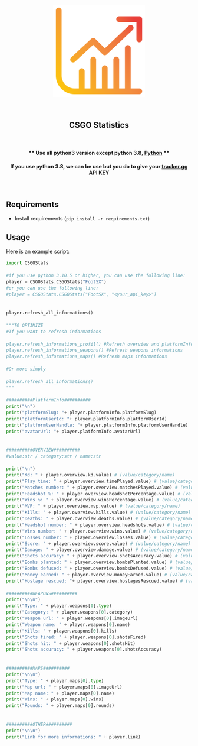 <p align="center"><img width="250" alt="CSGO Statistics" src="img/stat.png"></p>

<br/>


<h2 align="center">CSGO Statistics</h2>
<br/>
<h4 align="center">** Use all python3 version except python 3.8, <a target="_blank" href="https://www.python.org">Python</a> **</h4>
<h4 align="center"> If you use python 3.8, we can be use but you do to give your <a target="_blank" href="https://tracker.gg/developers/docs/getting-started">tracker.gg</a> API KEY </h4>
<br/>

## Requirements

- Install requirements (`pip install -r requirements.txt`)

## Usage

Here is an example script:

```python
import CSGOStats

#if you use python 3.10.5 or higher, you can use the following line:
player = CSGOStats.CSGOStats("FootSX")
#or you can use the following line:
#player = CSGOStats.CSGOStats("FootSX", "<your_api_key>")


player.refresh_all_informations()

"""TO OPTIMIZE
#If you want to refresh informations

player.refresh_informations_profil() #Refresh overview and platformInfo informations
player.refresh_informations_weapons() #Refresh weapons informations
player.refresh_informations_maps() #Refresh maps informations

#Or more simply

player.refresh_all_informations()
"""

##########PlatformInfo##########
print("\n")
print("platformSlug: "+ player.platformInfo.platformSlug)
print("platformUserId: "+ player.platformInfo.platformUserId)
print("platformUserHandle: "+ player.platformInfo.platformUserHandle)
print("avatarUrl: "+ player.platformInfo.avatarUrl)


##########OVERVIEW##########
#value:str / category:str / name:str

print("\n")
print("Kd: " + player.overview.kd.value) # (value/category/name)
print("Play time: " + player.overview.timePlayed.value) # (value/category/name)
print("Matches number: " + player.overview.matchesPlayed.value) # (value/category/name)
print("Headshot %: " + player.overview.headshotPercentage.value) # (value/category/name)
print("Wins %: " + player.overview.winsPercentage.value) # (value/category/name)
print("MVP: " + player.overview.mvp.value) # (value/category/name)
print("Kills: " + player.overview.kills.value) # (value/category/name)
print("Deaths: " + player.overview.deaths.value) # (value/category/name)
print("Headshot number: " + player.overview.headshots.value) # (value/category/name)
print("Wins number: " + player.overview.wins.value) # (value/category/name)
print("Losses number: " + player.overview.losses.value) # (value/category/name)
print("Score: " + player.overview.score.value) # (value/category/name)
print("Damage: " + player.overview.damage.value) # (value/category/name)
print("Shots accuracy: " + player.overview.shotsAccuracy.value) # (value/category/name)
print("Bombs planted: " + player.overview.bombsPlanted.value) # (value/category/name)
print("Bombs defused: " + player.overview.bombsDefused.value) # (value/category/name)
print("Money earned: " + player.overview.moneyEarned.value) # (value/category/name)
print("Hostage rescued: "+ player.overview.hostagesRescued.value) # (value/category/name)

##########WEAPONS##########
print("\n\n")
print("Type: " + player.weapons[0].type)
print("Category: " + player.weapons[0].category)
print("Weapon url: " + player.weapons[0].imageUrl)
print("Weapon name: " + player.weapons[0].name)
print("Kills: " + player.weapons[0].kills)
print("Shots fired: " + player.weapons[0].shotsFired)
print("Shots hit: " + player.weapons[0].shotsHit)
print("Shots accuracy: " + player.weapons[0].shotsAccuracy)


##########MAPS##########
print("\n\n")
print("Type: " + player.maps[0].type)
print("Map url: " + player.maps[0].imageUrl)
print("Map name: " + player.maps[0].name)
print("Wins: " + player.maps[0].wins)
print("Rounds: " + player.maps[0].rounds)


##########OTHER##########
print("\n\n")
print("Link for more informations: " + player.link)

```
